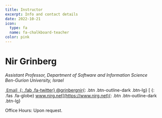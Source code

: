 ```yaml
---
title: Instructor
excerpt: Info and contact details
date: 2022-10-21
icon:
  type: fa
  name: fa-chalkboard-teacher
color: pink
---
```


# Nir Grinberg

<i>Assistant Professor, Department of Software and Information Science<br>
Ben-Gurion University, Israel</i> <br/>

<a href="mailto:nirxgrn@bxgu.ac.il?subject=SISE.5051 question"
        onmouseover="this.href=this.href.replace(/x/g,'');">
    <i class="fa fa-paper-plane btn btn-outline-dark btn-lg"><span style="font-style: normal; font-family: 'Open Sans'">&nbsp;Email</span></i>
</a>
[*&nbsp;*{: .fab .fa-twitter} @grinbergnir](https://twitter.com/grinbergnir/){: .btn .btn-outline-dark .btn-lg}
[*&nbsp;*{: .fas .fa-globe} www.nirg.net](https://www.nirg.net){: .btn .btn-outline-dark .btn-lg}

Office Hours: Upon request.
